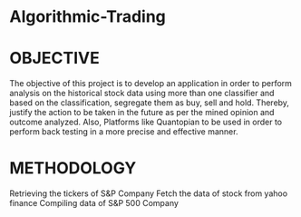 # Algorithmic-Trading

# OBJECTIVE

The objective of this project is to develop an application in order to perform analysis on the historical stock data using more than one classifier and based on the classification, segregate them as buy, sell and hold. Thereby, justify the action to be taken in the future as per the mined opinion and outcome analyzed.
Also, Platforms like Quantopian to be used in order to perform back testing in a more precise and effective manner.

# METHODOLOGY
Retrieving the tickers of S&P Company
Fetch the data of stock from yahoo finance
Compiling data of S&P 500 Company
